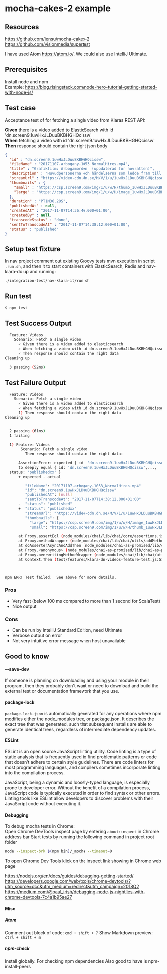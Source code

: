 
# mocha-cakes-2 example

## Resources
https://github.com/iensu/mocha-cakes-2  
https://github.com/visionmedia/supertest

I have used Atom https://atom.io/. We could also use IntelliJ Ultimate.

## Prerequisites ##
Install node and npm  
Example:
https://blog.risingstack.com/node-hero-tutorial-getting-started-with-node-js/

## Test case ##
Acceptance test of for fetching a single video from Klaras REST API:   
 
<b>Given</b> there is a video added to ElasticSearch with id 'dn.screen9.1uwHxJLDuuBKBHGHQcissw'  
<b>When</b> fetching a video with id 'dn.screen9.1uwHxJLDuuBKBHGHQcissw'  
<b>Then</b> response should contain the right json body  

```json
{
  "id" : "dn.screen9.1uwHxJLDuuBKBHGHQcissw",
  "fileName" : "20171107-arbogany-1053_NormalHires.mp4",
  "title" : "Grafikfilm: Arbogamorden  (uppdaterad för hovrätten)",
  "description" : "Huvudpersonerna och händelserna som ledde fram till rättegången och dom mot den 42:åriga kvinnan och hennes pojkvän. Nu prövas målet i Svea Hovrätt",
  "streamUrl" : "https://video-cdn.dn.se/M/V/1/u/1uwHxJLDuuBKBHGHQcissw_360p_h264h.mp4?v=1&token=0ed558211ccafe3db4784",
  "thumbnails" : {
    "small" : "https://csp.screen9.com/img/1/u/w/H/thumb_1uwHxJLDuuBKBHGHQcissw/8.jpg",
    "large" : "https://csp.screen9.com/img/1/u/w/H/image_1uwHxJLDuuBKBHGHQcissw/8.jpg"
  },
  "duration" : "PT1M36.28S",
  "publishedAt" : null,
  "createdAt" : "2017-11-07T14:36:46.000+01:00",
  "createdBy" : null,
  "transcodeStatus" : "done",
  "sentToTranscodeAt" : "2017-11-07T14:38:12.000+01:00",
  "status" : "published"
}
```

## Setup test fixture ##
In nav project comment out existing Groovy tests mvn execution in script `.run.sh`, and then it to start containers with ElasticSearch, Redis and nav-klara-dx up and running:
```sh
./integration-test/nav-klara-it/run.sh
```

## Run test ##
```sh
$ npm test
```

## Test Success Output
```sh
  Feature: Videos
    Scenario: Fetch a single video
      ✓ Given there is a video added to elasticsearch
      ✓ When fetching a video with id dn.screen9.1uwHxJLDuuBKBHGHQcissw/ from nav-klara-dn
      ✓ Then response should contain the right data
Cleaning up

  3 passing (52ms)
```

## Test Failure Output
```sh
  Feature: Videos
    Scenario: Fetch a single video
      ✓ Given there is a video added to elasticsearch
      ✓ When fetching a video with id dn.screen9.1uwHxJLDuuBKBHGHQcissw/ from nav-klara-dn
      1) Then response should contain the right data
Cleaning up


  2 passing (61ms)
  1 failing

  1) Feature: Videos
       Scenario: Fetch a single video
         Then response should contain the right data:

      AssertionError: expected { id: 'dn.screen9.1uwHxJLDuuBKBHGHQcissw',...,status: 'published' } 
      to deeply equal { id: 'dn.screen9.1uwHxJLDuuBKBHGHQcissw',...,
  status: 'publishedxx' }
      + expected - actual

         "fileName": "20171107-arbogany-1053_NormalHires.mp4"
         "id": "dn.screen9.1uwHxJLDuuBKBHGHQcissw"
         "publishedAt": [null]
         "sentToTranscodeAt": "2017-11-07T14:38:12.000+01:00"
      -  "status": "published"
      +  "status": "publishedxx"
         "streamUrl": "https://video-cdn.dn.se/M/V/1/u/1uwHxJLDuuBKBHGHQcissw_360p_h264h.mp4?v=1&token=0ed558211ccafe3db4784"
         "thumbnails": {
           "large": "https://csp.screen9.com/img/1/u/w/H/image_1uwHxJLDuuBKBHGHQcissw/8.jpg"
           "small": "https://csp.screen9.com/img/1/u/w/H/thumb_1uwHxJLDuuBKBHGHQcissw/8.jpg"

      at Proxy.assertEql (node_modules/chai/lib/chai/core/assertions.js:1080:10)
      at Proxy.methodWrapper (node_modules/chai/lib/chai/utils/addMethod.js:57:25)
      at doAsserterAsyncAndAddThen (node_modules/chai-as-promised/lib/chai-as-promised.js:289:22)
      at Proxy.<anonymous> (node_modules/chai-as-promised/lib/chai-as-promised.js:255:20)
      at Proxy.overwritingMethodWrapper (node_modules/chai/lib/chai/utils/overwriteMethod.js:78:33)
      at Context.Then (test/features/klara-dn-videos-feature-test.js:51:23)



npm ERR! Test failed.  See above for more details.
```

### Pros
+ Very fast (below 100 ms compared to more than 1 second for ScalaTest)
+ Nice output
 
### Cons
- Can be run by IntelliJ Standard Edition, need Ultimate
- Verbose output on error
- Not very intuitive error message when host unavailable


## Good to know ##

#### --save-dev ####
If someone is planning on downloading and using your module in their program, then they probably don't want or need to download and build the external test or documentation framework that you use.

#### package-lock ####
`package-lock.json` is automatically generated for any operations where npm modifies either the node_modules tree, or package.json. It describes the exact tree that was generated, such that subsequent installs are able to generate identical trees, regardless of intermediate dependency updates.

#### ESLint ####
ESLint is an open source JavaScript linting utility. Code linting is a type of static analysis that is frequently used to find problematic patterns or code that doesn’t adhere to certain style guidelines. There are code linters for most programming languages, and compilers sometimes incorporate linting into the compilation process.

JavaScript, being a dynamic and loosely-typed language, is especially prone to developer error. Without the benefit of a compilation process, JavaScript code is typically executed in order to find syntax or other errors. Linting tools like ESLint allow developers to discover problems with their JavaScript code without executing it.

#### Debugging ####
To debug mocha tests in Chrome:  
Open Chrome DevTools inspect page by entering `about:inspect` in Chrome address bar 
Start tests by running the following command in project root folder
```sh
node --inspect-brk $(npm bin)/_mocha --timeout=0
```
To open Chrome Dev Tools klick on the inspect link showing in Chrome web page

https://nodejs.org/en/docs/guides/debugging-getting-started/
https://developers.google.com/web/tools/chrome-devtools/?utm_source=dcc&utm_medium=redirect&utm_campaign=2018Q2
https://medium.com/@paul_irish/debugging-node-js-nightlies-with-chrome-devtools-7c4a1b95ae27

#### Misc ####
##### Atom #####
Comment out block of code: `cmd + shift + 7`
Show Markdown preview: `ctrl + shift + m`

##### npm-check #####
Install globally. For checking npm dependencies
Also good to have is npm-install-peers
